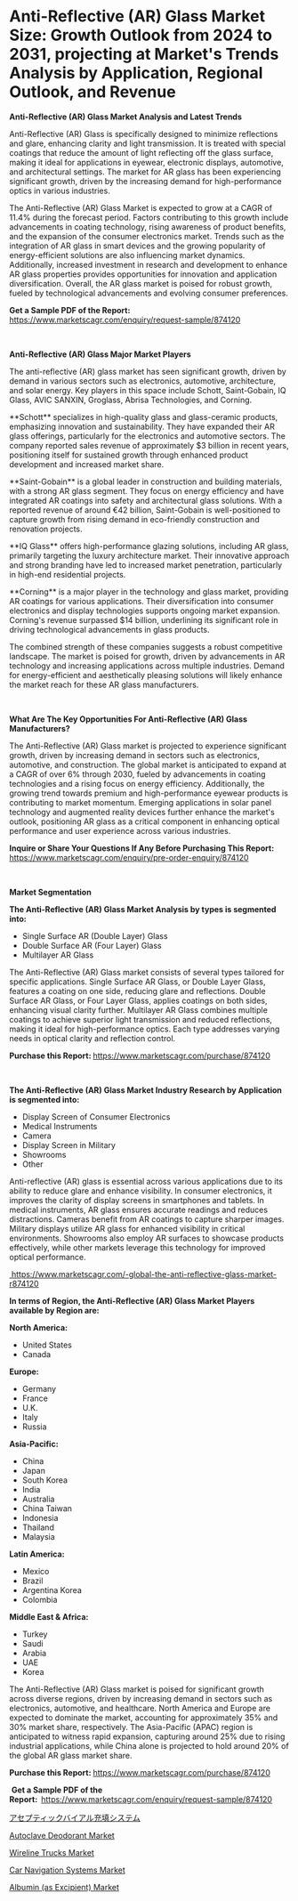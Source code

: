 <p><h1>Anti-Reflective (AR) Glass Market Size: Growth Outlook from 2024 to 2031, projecting at Market's Trends Analysis by Application, Regional Outlook, and Revenue</h1></p><p><strong>Anti-Reflective (AR) Glass Market Analysis and Latest Trends</strong></p>
<p><p>Anti-Reflective (AR) Glass is specifically designed to minimize reflections and glare, enhancing clarity and light transmission. It is treated with special coatings that reduce the amount of light reflecting off the glass surface, making it ideal for applications in eyewear, electronic displays, automotive, and architectural settings. The market for AR glass has been experiencing significant growth, driven by the increasing demand for high-performance optics in various industries.</p><p>The Anti-Reflective (AR) Glass Market is expected to grow at a CAGR of 11.4% during the forecast period. Factors contributing to this growth include advancements in coating technology, rising awareness of product benefits, and the expansion of the consumer electronics market. Trends such as the integration of AR glass in smart devices and the growing popularity of energy-efficient solutions are also influencing market dynamics. Additionally, increased investment in research and development to enhance AR glass properties provides opportunities for innovation and application diversification. Overall, the AR glass market is poised for robust growth, fueled by technological advancements and evolving consumer preferences.</p></p>
<p><strong>Get a Sample PDF of the Report:&nbsp;</strong> <a href="https://www.marketscagr.com/enquiry/request-sample/874120">https://www.marketscagr.com/enquiry/request-sample/874120</a></p>
<p>&nbsp;</p>
<p><strong>Anti-Reflective (AR) Glass Major Market Players</strong></p>
<p><p>The anti-reflective (AR) glass market has seen significant growth, driven by demand in various sectors such as electronics, automotive, architecture, and solar energy. Key players in this space include Schott, Saint-Gobain, IQ Glass, AVIC SANXIN, Groglass, Abrisa Technologies, and Corning.</p><p>**Schott** specializes in high-quality glass and glass-ceramic products, emphasizing innovation and sustainability. They have expanded their AR glass offerings, particularly for the electronics and automotive sectors. The company reported sales revenue of approximately $3 billion in recent years, positioning itself for sustained growth through enhanced product development and increased market share.</p><p>**Saint-Gobain** is a global leader in construction and building materials, with a strong AR glass segment. They focus on energy efficiency and have integrated AR coatings into safety and architectural glass solutions. With a reported revenue of around €42 billion, Saint-Gobain is well-positioned to capture growth from rising demand in eco-friendly construction and renovation projects.</p><p>**IQ Glass** offers high-performance glazing solutions, including AR glass, primarily targeting the luxury architecture market. Their innovative approach and strong branding have led to increased market penetration, particularly in high-end residential projects.</p><p>**Corning** is a major player in the technology and glass market, providing AR coatings for various applications. Their diversification into consumer electronics and display technologies supports ongoing market expansion. Corning's revenue surpassed $14 billion, underlining its significant role in driving technological advancements in glass products.</p><p>The combined strength of these companies suggests a robust competitive landscape. The market is poised for growth, driven by advancements in AR technology and increasing applications across multiple industries. Demand for energy-efficient and aesthetically pleasing solutions will likely enhance the market reach for these AR glass manufacturers.</p></p>
<p>&nbsp;</p>
<p><strong>What Are The Key Opportunities For Anti-Reflective (AR) Glass Manufacturers?</strong></p>
<p><p>The Anti-Reflective (AR) Glass market is projected to experience significant growth, driven by increasing demand in sectors such as electronics, automotive, and construction. The global market is anticipated to expand at a CAGR of over 6% through 2030, fueled by advancements in coating technologies and a rising focus on energy efficiency. Additionally, the growing trend towards premium and high-performance eyewear products is contributing to market momentum. Emerging applications in solar panel technology and augmented reality devices further enhance the market's outlook, positioning AR glass as a critical component in enhancing optical performance and user experience across various industries.</p></p>
<p><strong>Inquire or Share Your Questions If Any Before Purchasing This Report:</strong> <a href="https://www.marketscagr.com/enquiry/pre-order-enquiry/874120">https://www.marketscagr.com/enquiry/pre-order-enquiry/874120</a></p>
<p>&nbsp;</p>
<p><strong>Market Segmentation</strong></p>
<p><strong>The Anti-Reflective (AR) Glass Market Analysis by types is segmented into:</strong></p>
<p><ul><li>Single Surface AR (Double Layer) Glass</li><li>Double Surface AR (Four Layer) Glass</li><li>Multilayer AR Glass</li></ul></p>
<p><p>The Anti-Reflective (AR) Glass market consists of several types tailored for specific applications. Single Surface AR Glass, or Double Layer Glass, features a coating on one side, reducing glare and reflections. Double Surface AR Glass, or Four Layer Glass, applies coatings on both sides, enhancing visual clarity further. Multilayer AR Glass combines multiple coatings to achieve superior light transmission and reduced reflections, making it ideal for high-performance optics. Each type addresses varying needs in optical clarity and reflection control.</p></p>
<p><strong>Purchase this Report:&nbsp;</strong><a href="https://www.marketscagr.com/purchase/874120">https://www.marketscagr.com/purchase/874120</a></p>
<p>&nbsp;</p>
<p><strong>The Anti-Reflective (AR) Glass Market Industry Research by Application is segmented into:</strong></p>
<p><ul><li>Display Screen of Consumer Electronics</li><li>Medical Instruments</li><li>Camera</li><li>Display Screen in Military</li><li>Showrooms</li><li>Other</li></ul></p>
<p><p>Anti-reflective (AR) glass is essential across various applications due to its ability to reduce glare and enhance visibility. In consumer electronics, it improves the clarity of display screens in smartphones and tablets. In medical instruments, AR glass ensures accurate readings and reduces distractions. Cameras benefit from AR coatings to capture sharper images. Military displays utilize AR glass for enhanced visibility in critical environments. Showrooms also employ AR surfaces to showcase products effectively, while other markets leverage this technology for improved optical performance.</p></p>
<p><a href="https://www.marketscagr.com/-global-the-anti-reflective-glass-market-r874120">&nbsp;https://www.marketscagr.com/-global-the-anti-reflective-glass-market-r874120</a></p>
<p><strong>In terms of Region, the Anti-Reflective (AR) Glass Market Players available by Region are:</strong></p>
<p>
    <p> <strong> North America: </strong>
        <ul>
            <li>United States</li>
            <li>Canada</li>
        </ul>
        </p> 
    <p> <strong> Europe: </strong>
        <ul>
            <li>Germany</li>
            <li>France</li>
            <li>U.K.</li>
            <li>Italy</li>
            <li>Russia</li>
        </ul>
        </p> 
    <p> <strong> Asia-Pacific: </strong>
        <ul>
            <li>China</li>
            <li>Japan</li>
            <li>South Korea</li>
            <li>India</li>
            <li>Australia</li>
            <li>China Taiwan</li>
            <li>Indonesia</li>
            <li>Thailand</li>
            <li>Malaysia</li>
        </ul>
        </p> 
    <p> <strong> Latin America: </strong>
        <ul>
            <li>Mexico</li>
            <li>Brazil</li>
            <li>Argentina Korea</li>
            <li>Colombia</li>
        </ul>
        </p> 
    <p> <strong> Middle East & Africa: </strong>
        <ul>
            <li>Turkey</li>
            <li>Saudi</li>
            <li>Arabia</li>
            <li>UAE</li>
            <li>Korea</li>
        </ul>
    </p>
    </p>
<p><p>The Anti-Reflective (AR) Glass market is poised for significant growth across diverse regions, driven by increasing demand in sectors such as electronics, automotive, and healthcare. North America and Europe are expected to dominate the market, accounting for approximately 35% and 30% market share, respectively. The Asia-Pacific (APAC) region is anticipated to witness rapid expansion, capturing around 25% due to rising industrial applications, while China alone is projected to hold around 20% of the global AR glass market share.</p></p>
<p><strong>Purchase this Report: </strong><a href="https://www.marketscagr.com/purchase/874120">https://www.marketscagr.com/purchase/874120</a></p>
<p>&nbsp;<strong>Get a Sample PDF of the Report:&nbsp;&nbsp;</strong><a href="https://www.marketscagr.com/enquiry/request-sample/874120">https://www.marketscagr.com/enquiry/request-sample/874120</a></p>
<p><strong></strong></p>
<p><p><a href="https://medium.com/@giannicrona2023/aseptic-vial-filling-systems-market-%E3%81%AE%E3%82%B0%E3%83%AD%E3%83%BC%E3%83%90%E3%83%AB%E5%B8%82%E5%A0%B4%E6%A6%82%E8%A6%81%E3%81%AF-%E4%B8%96%E7%95%8C%E3%81%8A%E3%82%88%E3%81%B3%E4%B8%BB%E8%A6%81%E5%B8%82%E5%A0%B4%E3%81%AB%E3%81%8A%E3%81%91%E3%82%8B%E6%A5%AD%E7%95%8C%E3%81%AB%E5%BD%B1%E9%9F%BF%E3%82%92%E4%B8%8E%E3%81%88%E3%82%8B%E4%B8%BB%E8%A6%81%E3%81%AA%E3%83%88%E3%83%AC%E3%83%B3%E3%83%89%E3%81%AB%E3%81%A4%E3%81%84%E3%81%A6-%E7%8B%AC%E8%87%AA%E3%81%AE%E8%A6%96%E7%82%B9%E3%82%92%E6%8F%90%E4%BE%9B%E3%81%97%E3%81%BE%E3%81%99-2aa529a43f3f">アセプティックバイアル充填システム</a></p><p><a href="https://www.linkedin.com/pulse/global-autoclave-deodorant-market-focus-product-type-lemon-fragranceapple-ckhoc?trackingId=Vw9PvdD7SISdLYDVK6nypA%3D%3D">Autoclave Deodorant Market</a></p><p><a href="https://medium.com/@soloncarter1929/the-wireline-trucks-market-decisions-are-mostly-driven-by-resource-optimization-and-3fcd464056c1">Wireline Trucks Market</a></p><p><a href="https://medium.com/@soloncarter1929/the-car-navigation-systems-market-is-experiencing-higher-than-anticipated-demand-compared-to-ecb859c64dc6">Car Navigation Systems Market</a></p><p><a href="https://github.com/angelajermaine/Market-Research-Report-List-5/blob/main/albumin-as-excipient-market.md">Albumin (as Excipient) Market</a></p></p>